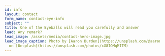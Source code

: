 ```yaml
---
id: info
layout: contact
form_name: contact-eye-info
subject: ""
title: One of the Eyeballs will read you carefully and answer
lead: Any remark?
lead_image: /assets/media/contact-hero-image.jpg
lead_image_caption: Photo by [Aaron Burden](https://unsplash.com/@aaronburden)
  on [Unsplash](https://unsplash.com/photos/xG8IQMqMITM)
---
```

